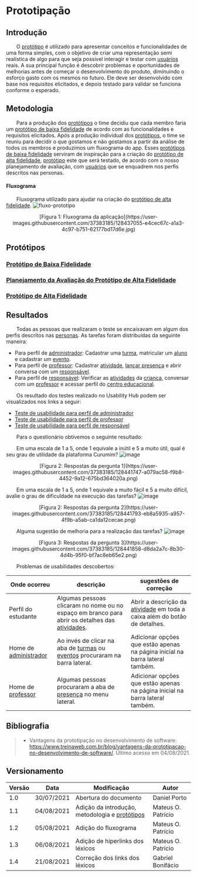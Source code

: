 # Prototipação

## Introdução

&emsp;&emsp;O [protótipo](../../requisitos/modelagem/lexicos/#lexico-prototipo) é utilizado para apresentar conceitos e funcionalidades de uma forma simples, com o objetivo de criar uma representação semi realística de algo para que seja possível interagir e testar com [usuários](../../requisitos/modelagem/lexicos/#lexico-usuario) reais. A sua principal função é descobrir problemas e oportunidades de melhorias antes de começar o desenvolvimento do produto, diminuindo o esforço gasto com os mesmos no futuro. Ele deve ser desenvolvido com base nos requisitos elicitados, e depois testado para validar se funciona conforme o esperado.

## Metodologia

&emsp;&emsp;Para a produção dos [protótipos](../../requisitos/modelagem/lexicos/#lexico-prototipo) o time decidiu que cada membro faria um [protótipo de baixa fidelidade](../../requisitos/modelagem/lexicos/#lexico-prototipo-de-baixa-fidelidade) de acordo com as funcionalidades e requisitos elicitados. Após a produção individual dos [protótipos](../../requisitos/modelagem/lexicos/#lexico-prototipo), o time se reuniu para decidir o que gostamos e não gostamos a partir da análise de todos os membros e produzimos um fluxograma do app. Esses [protótipos de baixa fidelidade](../../requisitos/modelagem/lexicos/#lexico-prototipo-de-baixa-fidelidade) serviram de inspiração para a criação do [protótipo de alta fidelidade](../../requisitos/modelagem/lexicos/#lexico-prototipo-de-alta-fidelidade), [protótipo](../../requisitos/modelagem/lexicos/#lexico-prototipo) este que será testado, de acordo com o nosso planejamento de avaliação, com [usuários](../../requisitos/modelagem/lexicos/#lexico-usuario) que se enquadrem nos perfis descritos nas personas.

#### Fluxograma
&emsp;&emsp;Fluxograma utilizado para ajudar na criação do [protótipo de alta fidelidade](../../requisitos/modelagem/lexicos/#lexico-prototipo-de-alta-fidelidade).
![fluxo-prototipo](https://user-images.githubusercontent.com/37383185/128437055-e4cec67c-a1a3-4c97-b751-62177bd17d6e.jpg)
<center>[Figura 1: Fluxograma da aplicação](https://user-images.githubusercontent.com/37383185/128437055-e4cec67c-a1a3-4c97-b751-62177bd17d6e.jpg)</center>


## Protótipos

### [Protótipo de Baixa Fidelidade](prototipo-baixa.md)

### [Planejamento da Avaliação do Protótipo de Alta Fidelidade](plan-test.md)

### [Protótipo de Alta Fidelidade](prototipo-alta.md)

## Resultados

&emsp;&emsp;Todas as pessoas que realizaram o teste se encaixavam em algum dos perfis descritos nas [personas](../requisitos/elicitacao/personas.md). As tarefas foram distribuídas da seguinte maneira:
- Para perfil de [administrador](../../requisitos/modelagem/lexicos/#lexico-administrador): Cadastrar uma [turma](../../requisitos/modelagem/lexicos/#lexico-turma), matricular um [aluno](../../requisitos/modelagem/lexicos/#lexico-aluno) e cadastrar um [evento](../../requisitos/modelagem/lexicos/#lexico-evento).
- Para perfil de [professor](../../requisitos/modelagem/lexicos/#lexico-professor): Cadastrar [atividade](../../requisitos/modelagem/lexicos/#lexico-atividade), [lançar presença](../../requisitos/modelagem/lexicos/#lexico-lancar-presenca) e abrir conversa com um [responsável](../../requisitos/modelagem/lexicos/#lexico-responsavel).
- Para perfil de [responsável](../../requisitos/modelagem/lexicos/#lexico-responsavel): Verificar as [atividades](../../requisitos/modelagem/lexicos/#lexico-atividade) da [criança](../../requisitos/modelagem/lexicos/#lexico-crianca), conversar com um [professor](../../requisitos/modelagem/lexicos/#lexico-professor) e acessar perfil do [centro educacional](../../requisitos/modelagem/lexicos/#lexico-centro-educacional).

&emsp;&emsp;Os resultado dos testes realizado no Usability Hub podem ser visualizados nos links a seguir:

- [Teste de usabilidade para perfil de administrador](https://app.usabilityhub.com/tests/9e02d61df442/results/e34c2ef6a0d6)
- [Teste de usabilidade para perfil de professor](https://app.usabilityhub.com/tests/90861625b53d/results/9e48eefddc3b)
- [Teste de usabilidade para perfil de responsável](https://app.usabilityhub.com/tests/28d7731ec8c2/results/d6372662f41c)

&emsp;&emsp;Para o questionário obtivemos o seguinte resultado:

&emsp;&emsp;Em uma escala de 1 a 5, onde 1 equivale a inútil e 5 a muito útil, qual é seu grau de utilidade da plataforma Curumim?
![image](https://user-images.githubusercontent.com/37383185/128441747-a079ac58-f9b8-4452-9a12-675bd364020a.png)
<center>[Figura 2: Respostas da pergunta 1](https://user-images.githubusercontent.com/37383185/128441747-a079ac58-f9b8-4452-9a12-675bd364020a.png)</center>

&emsp;&emsp;Em uma escala de 1 a 5, onde 1 equivale a muito fácil e 5 a muito difícil, avalie o grau de dificuldade na execução das tarefas?
![image](https://user-images.githubusercontent.com/37383185/128441793-eb8a5935-a957-4f9b-a5ab-ca1da12cecae.png)
<center>[Figura 2: Respostas da pergunta 2](https://user-images.githubusercontent.com/37383185/128441793-eb8a5935-a957-4f9b-a5ab-ca1da12cecae.png)</center>

&emsp;&emsp;Alguma sugestão de melhoria para a realização das tarefas?
![image](https://user-images.githubusercontent.com/37383185/128441858-d8da2a7c-8b30-4d4b-95f0-bf7ac8eb65e2.png)
<center>[Figura 3: Respostas da pergunta 3](https://user-images.githubusercontent.com/37383185/128441858-d8da2a7c-8b30-4d4b-95f0-bf7ac8eb65e2.png)</center>

&emsp;&emsp;Problemas de usabilidades descobertos:

| Onde ocorreu | descrição | sugestões de correção |
|--------------|-----------|-----------------------|
| Perfil do estudante | Algumas pessoas clicaram no nome ou no espaço em branco para abrir os detalhes das [atividades](../../requisitos/modelagem/lexicos/#lexico-atividade). | Abrir a descrição da [atividade](../../requisitos/modelagem/lexicos/#lexico-atividade) em toda a caixa além do botão de detalhes.|
| Home de [administrador](../../requisitos/modelagem/lexicos/#lexico-administrador) | Ao invés de clicar na aba de [turmas](../../requisitos/modelagem/lexicos/#lexico-turma) ou [eventos](../../requisitos/modelagem/lexicos/#lexico-evento) procuraram na barra lateral. | Adicionar opções que estão apenas na página inicial na barra lateral também.|
| Home de [professor](../../requisitos/modelagem/lexicos/#lexico-professor) | Algumas pessoas procuraram a aba de [presença](../../requisitos/modelagem/lexicos/#lexico-presenca) no menu lateral. | Adicionar opções que estão apenas na página inicial na barra lateral também.

## Bibliografia

> - Vantagens da prototipação no desenvolvimento de software: https://www.treinaweb.com.br/blog/vantagens-da-prototipacao-no-desenvolvimento-de-software/. Último acesso em 04/08/2021.

## Versionamento
| Versão | Data | Modificação | Autor |
|--|--|--|--|
|1.0|30/07/2021| Abertura do documento | Daniel Porto |
|1.1|04/08/2021| Adição da introdução, metodologia e [protótipos](../../requisitos/modelagem/lexicos/#lexico-prototipo) | Mateus O. Patrício |
|1.2|05/08/2021| Adição do fluxograma | Mateus O. Patrício |
|1.3|06/08/2021| Adição de hiperlinks dos léxicos | Mateus O. Patrício |
|1.4|21/08/2021| Correção dos links dos léxicos | Gabriel Bonifácio |
